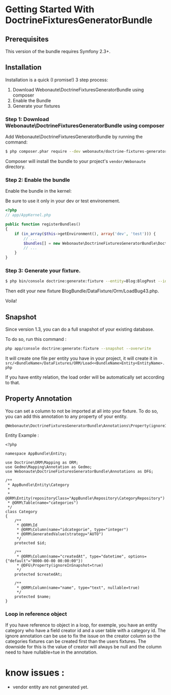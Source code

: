 Getting Started With DoctrineFixturesGeneratorBundle
==================================

## Prerequisites

This version of the bundle requires Symfony 2.3+.

## Installation

Installation is a quick (I promise!) 3 step process:

1. Download Webonaute\DoctrineFixturesGeneratorBundle using composer
2. Enable the Bundle
3. Generate your fixtures

### Step 1: Download Webonaute\DoctrineFixturesGeneratorBundle using composer

Add Webonaute\DoctrineFixturesGeneratorBundle by running the command:

``` bash
$ php composer.phar require --dev webonaute/doctrine-fixtures-generator-bundle 'dev-master'
```

Composer will install the bundle to your project's `vendor/Webonaute` directory.

### Step 2: Enable the bundle

Enable the bundle in the kernel:

Be sure to use it only in your dev or test environement.

``` php
<?php
// app/AppKernel.php

public function registerBundles()
{
    if (in_array($this->getEnvironment(), array('dev', 'test'))) {
        // ...
        $bundles[] = new Webonaute\DoctrineFixturesGeneratorBundle\DoctrineFixturesGeneratorBundle(),
        // ...
    }
}
```

### Step 3: Generate your fixture.
``` bash
$ php bin/console doctrine:generate:fixture --entity=Blog:BlogPost --ids="12 534 124" --name="bug43" --order="1"
```

Then edit your new fixture BlogBundle/DataFixture/Orm/LoadBug43.php.

Voila!

## Snapshot

Since version 1.3, you can do a full snapshot of your existing database.

To do so, run this command :
``` bash
php app/console doctrine:generate:fixture --snapshot --overwrite
```
It will create one file per entity you have in your project, it will create it in ```src/<BundleName>/DataFixtures/ORM/Load<<BundleName>Entity<EntityName>.php```

If you have entity relation, the load order will be automatically set according to that.

## Property Annotation
You can set a column to not be imported at all into your fixture.
To do so, you can add this annotation to any property of your entity. 
```
@Webonaute\DoctrineFixturesGeneratorBundle\Annotations\Property(ignoreInSnapshot=true)
```

Entity Example :
```
<?php

namespace AppBundle\Entity;

use Doctrine\ORM\Mapping as ORM;
use Gedmo\Mapping\Annotation as Gedmo;
use Webonaute\DoctrineFixturesGeneratorBundle\Annotations as DFG;

/**
 * AppBundle\Entity\Category
 *
 * @ORM\Entity(repositoryClass="AppBundle\Repository\CategoryRepository")
 * @ORM\Table(name="categories")
 */
class Category
{
    /**
     * @ORM\Id
     * @ORM\Column(name="idcategorie", type="integer")
     * @ORM\GeneratedValue(strategy="AUTO")
     */
    protected $id;

    /**
     * @ORM\Column(name="createdAt", type="datetime", options={"default"="0000-00-00 00:00:00"})
     * @DFG\Property(ignoreInSnapshot=true)
     */
    protected $createdAt;

    /**
     * @ORM\Column(name="name", type="text", nullable=true)
     */
    protected $name;
}
```

### Loop in reference object
If you have reference to object in a loop, for exemple, you have an entity category who have a field creator id and a user table with a category id. The ignore annotation can be use to fix the issue on the creator column so the categories fixtures can be created first than the users fixtures. The downside for this is the value of creator will always be null and the column need to have nullable=tue in the annotation.

# know issues : 
 - vendor entity are not generated yet.
 
